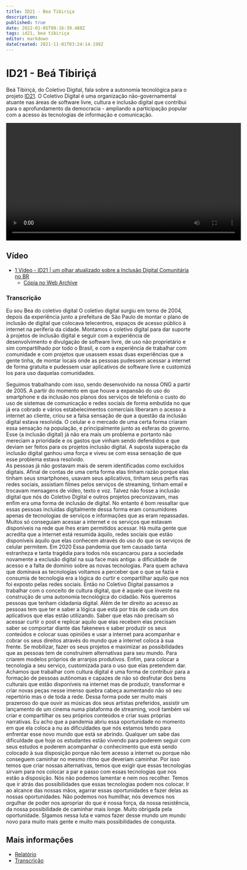 ```yaml
---
title: ID21 - Bea Tibiriça
description: 
published: true
date: 2022-01-05T08:16:39.488Z
tags: id21, bea tibiriça
editor: markdown
dateCreated: 2021-11-01T03:24:14.199Z
---
```


# ID21 - Beá Tibiriçá

Beá Tibiriçá, do Coletivo Digital, fala sobre a autonomia tecnológica para o projeto [ID21](/id21). O Coletivo Digital é uma organização não-governamental atuante nas áreas de software livre, cultura e inclusão digital que contribui para o aprofundamento da democracia - ampliando a participação popular com a acesso às tecnologias de informação e comunicação.

<video width="640" controls>
  <source src="https://archive.org/download/id21-videos/id21_bea-tibirica.mp4" type="video/mp4">
  Seu navegador não suporta vídeos embutidos
</video>

## Vídeo
 - [ 1 Vídeo - ID21 | um olhar atualizado sobre a Inclusão Digital Comunitária no BR](https://www.youtube.com/watch?v=6XpPzUVpGXM)
   - [Cópia no Web Archive](https://archive.org/details/id21-videos/id21_bea-tibirica.mov)
 
### Transcrição
Eu sou Bea do coletivo digital
O coletivo digital surgiu em torno de 2004, depois da experiência junto a prefeitura de São Paulo de montar o plano de inclusão de digital que colocava telecentros, espaços de acesso público à internet na periferia da cidade. Montamos o coletivo digital para dar  suporte à projetos de inclusão digital e seguir com a experiência de desenvolvimento e divulgação de software livre, de uso não proprietário e sim compartilhado por todo o Brasil, e com a experiência de trabalhar com comunidade e com projetos que usassem essas duas experiências que a gente tinha, de montar locais onde as pessoas pudessem acessar a internet de forma gratuita e pudessem usar aplicativos de software livre e customizá los para uso daquelas comunidades. 

Seguimos trabalhando com isso, sendo desenvolvido na nossa ONG a partir de 2005. A partir do momento em que houve a expansão do uso do smartphone e da inclusão nos planos dos serviços de telefonia o custo do uso de sistemas de comunicação e redes sociais de forma embutida no que já era cobrado e vários estabelecimentos comerciais liberaram o acesso a internet ao cliente, criou se a falsa sensação de que a questão da inclusão digital estava resolvida.  O celular e o mercado de uma certa forma criaram essa sensação na população, e principalmente junto as esferas do governo.   Esse (a inclusão digital) já não era mais um problema e portanto não mereciam a prioridade e os gastos que vinham sendo defendidos e que deviam ser feitos para os projetos inclusão digital. A suposta superação da inclusão digital ganhou uma força e viveu se com essa sensação de que esse problema estava resolvido.  
As pessoas já não gostavam mais de serem identificadas como excluídos digitais. Afinal de contas de uma certa forma elas tinham razão porque elas tinham seus smartphones, usavam seus aplicativos, tinham seus perfis nas redes sociais, assistiam filmes pelos serviços de streaming, tinham email e trocavam mensagens de vídeo, texto e voz. Talvez não fosse a inclusão digital que nós do Coletivo Digital e outros projetos  preconizavam, mas enfim era uma forma de inclusão de digital. 
No entanto é bom ressaltar que essas pessoas incluídas digitalmente dessa forma eram consumidores apenas de tecnologias de serviços e informações que as eram repassadas. Muitos só conseguiam acessar a internet e os serviços que estavam disponíveis na rede que lhes eram permitidos acessar. Há muita gente que acredita que a internet está resumida àquilo, redes sociais que estão disponíveis àquilo que elas conhecem através do uso do que os serviços de celular permitem. 
Em 2020 Essa pandemia que tem causado tanta estranheza e tanta tragédia para todos nós escancarou para a sociedade novamente a exclusão digital na sua face mais antiga: a dificuldade de acesso e a falta de domínio sobre as novas tecnologias. Para quem achava que dominava as tecnologias voltamos a perceber  que o que se fazia e consumia de tecnologia era a lógica do curtir e compartilhar aquilo que nos foi exposto pelas redes sociais.  Então no Coletivo Digital passamos a trabalhar com o conceito de cultura digital, que é aquele que investe na construção de uma autonomia tecnológica  do cidadão. Nós queremos pessoas que tenham cidadania digital. Além de ter direito ao acesso as pessoas tem que ter e saber a lógica que está por trás de cada um dos aplicativos que elas estão utilizando. Saber que elas não precisam só acessar curtir o post e replicar aquilo que elas recebem elas precisam saber se comportar diante das fakenews e saber produzir os seus conteúdos  e colocar suas opiniões e usar a internet para acompanhar e cobrar os seus direitos através do mundo que a internet coloca à sua frente. Se mobilizar, fazer os seus projetos e maximizar as possibilidades que as pessoas tem de construírem alternativas para seu mundo. Para criarem modelos próprios de arranjos produtivos. Enfim, para colocar a tecnologia a seu serviço, customizada para o uso que elas pretendem dar. Achamos que trabalhar com cultura digital é uma forma de contribuir para a formação de pessoas autônomas e capazes de não só desfrutar dos bens culturais que estão disponíveis na internet mas de produzir, transformar e criar novas peças nesse imenso quebra cabeça aumentando não só seu repertório mas o de toda a rede. 
Dessa forma pode ser muito mais prazeroso do que ouvir as músicas dos seus artistas preferidos, assistir um lançamento de um cinema numa plataforma de streaming, você também vai criar e compartilhar os seu próprios conteúdos e criar suas próprias narrativas. 
Eu acho que a pandemia abriu essa oportunidade no momento em que ela coloca a nu as dificuldades que nós estamos tendo para enfrentar esse novo mundo que está se abrindo. Qualquer um sabe das dificuldade que hoje os estudantes estão vivendo para poderem seguir com seus estudos e poderem acompanhar o conhecimento que está sendo colocado à sua disposição  porque não tem acesso a internet ou porque não conseguem caminhar no mesmo ritmo que deveriam caminhar. Por isso temos que criar nossas alternativas, temos  que exigir que essas tecnologias sirvam para nos colocar a par e passo com essas tecnologias que nos estão a disposição. Nós não podemos lamentar e nem nos recolher. Temos que ir atrás das possibilidades que essas tecnologias podem nos colocar. Ir ao alcance das nossas mãos, agarrar essas oportunidades e fazer delas as nossas oportunidades. 
Não podemos nos humilhar, nós devemos nos orgulhar de poder nos apropriar do que é nossa força, da nossa resistência, da nossa possibilidade de caminhar mais longe. 
Muito obrigada pela oportunidade. SIgamos nessa luta e vamos fazer desse mundo um mundo novo para muito mais gente e muito mais possibilidades de conquista.

## Mais informações

 - [Relatório](https://archive.org/details/ID21_0-5/video) 
 - [Transcrição](https://ia601402.us.archive.org/15/items/transcricoes-inclusao-digital-critical-data-comics/Transcricao-Beatriz-coletivo-digital.pdf) 

